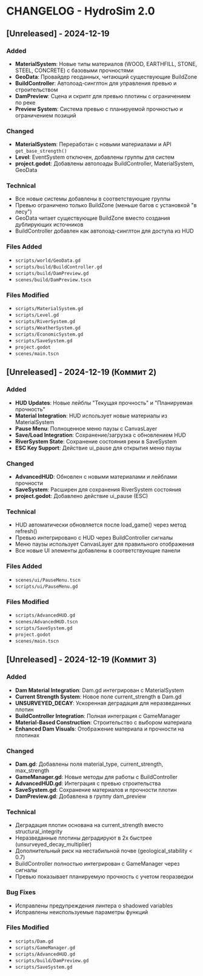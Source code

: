# CHANGELOG - HydroSim 2.0

## [Unreleased] - 2024-12-19

### Added
- **MaterialSystem**: Новые типы материалов (WOOD, EARTHFILL, STONE, STEEL, CONCRETE) с базовыми прочностями
- **GeoData**: Провайдер геоданных, читающий существующие BuildZone
- **BuildController**: Автолоад-синглтон для управления превью и строительством
- **DamPreview**: Сцена и скрипт для превью плотины с ограничением по реке
- **Preview System**: Система превью с планируемой прочностью и ограничением позиций

### Changed
- **MaterialSystem**: Переработан с новыми материалами и API `get_base_strength()`
- **Level**: EventSystem отключен, добавлены группы для систем
- **project.godot**: Добавлены автолоады BuildController, MaterialSystem, GeoData

### Technical
- Все новые системы добавлены в соответствующие группы
- Превью ограничено только BuildZone (меньше багов с установкой "в лесу")
- GeoData читает существующие BuildZone вместо создания дублирующих источников
- BuildController добавлен как автолоад-синглтон для доступа из HUD

### Files Added
- `scripts/world/GeoData.gd`
- `scripts/build/BuildController.gd`
- `scripts/build/DamPreview.gd`
- `scenes/build/DamPreview.tscn`

### Files Modified
- `scripts/MaterialSystem.gd`
- `scripts/Level.gd`
- `scripts/RiverSystem.gd`
- `scripts/WeatherSystem.gd`
- `scripts/EconomicSystem.gd`
- `scripts/SaveSystem.gd`
- `project.godot`
- `scenes/main.tscn`

## [Unreleased] - 2024-12-19 (Коммит 2)

### Added
- **HUD Updates**: Новые лейблы "Текущая прочность" и "Планируемая прочность"
- **Material Integration**: HUD использует новые материалы из MaterialSystem
- **Pause Menu**: Полноценное меню паузы с CanvasLayer
- **Save/Load Integration**: Сохранение/загрузка с обновлением HUD
- **RiverSystem State**: Сохранение состояния реки в SaveSystem
- **ESC Key Support**: Действие ui_pause для открытия меню паузы

### Changed
- **AdvancedHUD**: Обновлен с новыми материалами и лейблами прочности
- **SaveSystem**: Расширен для сохранения RiverSystem состояния
- **project.godot**: Добавлено действие ui_pause (ESC)

### Technical
- HUD автоматически обновляется после load_game() через метод refresh()
- Превью интегрировано с HUD через BuildController сигналы
- Меню паузы использует CanvasLayer для правильного отображения
- Все новые UI элементы добавлены в соответствующие панели

### Files Added
- `scenes/ui/PauseMenu.tscn`
- `scripts/ui/PauseMenu.gd`

### Files Modified
- `scripts/AdvancedHUD.gd`
- `scenes/AdvancedHUD.tscn`
- `scripts/SaveSystem.gd`
- `project.godot`
- `scenes/main.tscn`

## [Unreleased] - 2024-12-19 (Коммит 3)

### Added
- **Dam Material Integration**: Dam.gd интегрирован с MaterialSystem
- **Current Strength System**: Новое поле current_strength в Dam.gd
- **UNSURVEYED_DECAY**: Ускоренная деградация для неразведанных плотин
- **BuildController Integration**: Полная интеграция с GameManager
- **Material-Based Construction**: Строительство с выбором материала
- **Enhanced Dam Visuals**: Отображение материала и прочности на плотинах

### Changed
- **Dam.gd**: Добавлены поля material_type, current_strength, max_strength
- **GameManager.gd**: Новые методы для работы с BuildController
- **AdvancedHUD.gd**: Интеграция с превью строительства
- **SaveSystem.gd**: Сохранение материалов и прочности плотин
- **DamPreview.gd**: Добавлена в группу dam_preview

### Technical
- Деградация плотин основана на current_strength вместо structural_integrity
- Неразведанные плотины деградируют в 2x быстрее (unsurveyed_decay_multiplier)
- Дополнительный риск на нестабильной почве (geological_stability < 0.7)
- BuildController полностью интегрирован с GameManager через сигналы
- Превью показывает планируемую прочность с учетом георазведки

### Bug Fixes
- Исправлены предупреждения линтера о shadowed variables
- Исправлены неиспользуемые параметры функций

### Files Modified
- `scripts/Dam.gd`
- `scripts/GameManager.gd`
- `scripts/AdvancedHUD.gd`
- `scripts/build/DamPreview.gd`
- `scripts/SaveSystem.gd`
